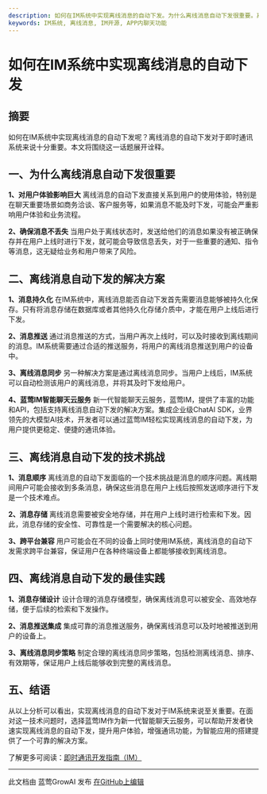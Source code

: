 ```yaml
---
description: 如何在IM系统中实现离线消息的自动下发。为什么离线消息自动下发很重要。离线消息自动下发的解决方案。离线消息自动下发的技术挑战。离线消息自动下发的最佳实践。结语。
keywords: IM系统, 离线消息, IM开源, APP内聊天功能
---
```

# 如何在IM系统中实现离线消息的自动下发

## 摘要
如何在IM系统中实现离线消息的自动下发呢？离线消息的自动下发对于即时通讯系统来说十分重要。本文将围绕这一话题展开诠释。

## 一、为什么离线消息自动下发很重要
**1、对用户体验影响巨大**
离线消息的自动下发直接关系到用户的使用体验，特别是在聊天重要场景如商务洽谈、客户服务等，如果消息不能及时下发，可能会严重影响用户体验和业务流程。

**2、确保消息不丢失**
当用户处于离线状态时，发送给他们的消息如果没有被正确保存并在用户上线时进行下发，就可能会导致信息丢失，对于一些重要的通知、指令等消息，这无疑给业务和用户带来了风险。

## 二、离线消息自动下发的解决方案
**1、消息持久化**
在IM系统中，离线消息能否自动下发首先需要消息能够被持久化保存。只有将消息存储在数据库或者其他持久化存储介质中，才能在用户上线后进行下发。

**2、消息推送**
通过消息推送的方式，当用户再次上线时，可以及时接收到离线期间的消息。IM系统需要通过合适的推送服务，将用户的离线消息推送到用户的设备中。

**3、离线消息同步**
另一种解决方案是通过离线消息同步。当用户上线后，IM系统可以自动检测该用户的离线消息，并将其及时下发给用户。

**4、蓝莺IM智能聊天云服务**
新一代智能聊天云服务，蓝莺IM，提供了丰富的功能和API，包括支持离线消息自动下发的解决方案。集成企业级ChatAI SDK，业界领先的大模型AI技术，开发者可以通过蓝莺IM轻松实现离线消息的自动下发，为用户提供更稳定、便捷的通讯体验。

## 三、离线消息自动下发的技术挑战
**1、消息顺序**
离线消息的自动下发面临的一个技术挑战是消息的顺序问题。离线期间用户可能会接收到多条消息，确保这些消息在用户上线后按照发送顺序进行下发是一个技术难点。

**2、消息存储**
离线消息需要被安全地存储，并在用户上线时进行检索和下发。因此，消息存储的安全性、可靠性是一个需要解决的核心问题。

**3、跨平台兼容**
用户可能会在不同的设备上同时使用IM系统，离线消息的自动下发需求跨平台兼容，保证用户在各种终端设备上都能够接收到离线消息。

## 四、离线消息自动下发的最佳实践
**1、消息存储设计**
设计合理的消息存储模型，确保离线消息可以被安全、高效地存储，便于后续的检索和下发操作。

**2、消息推送集成**
集成可靠的消息推送服务，确保离线消息可以及时地被推送到用户的设备上。

**3、离线消息同步策略**
制定合理的离线消息同步策略，包括检测离线消息、排序、有效期等，保证用户上线后能够收到完整的离线消息。

## 五、结语
从以上分析可以看出，实现离线消息的自动下发对于IM系统来说至关重要。在面对这一技术问题时，选择蓝莺IM作为新一代智能聊天云服务，可以帮助开发者快速实现离线消息的自动下发，提升用户体验，增强通讯功能，为智能应用的搭建提供了一个可靠的解决方案。

了解更多可阅读：[即时通讯开发指南（IM）](./)  
  

---
此文档由 蓝莺GrowAI 发布 [在GitHub上编辑](#)